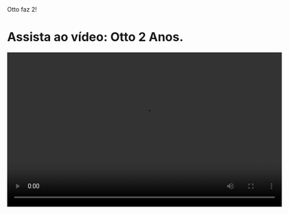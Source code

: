 <!DOCTYPE html>
<html lang="pt-BR">
<head>
    <meta charset="UTF-8">
    <meta name="viewport" content="width=device-width, initial-scale=1.0">
    Otto faz 2!
</head>
<body>
    <h1>Assista ao vídeo: Otto 2 Anos.</h1>
    <video width="640" height="360" controls>
        <source src="teste.mp4" type="video/mp4">
        Seu navegador não suporta a reprodução de vídeos.
   
   [Assista ao vídeo](https://www.youtube.com/watch?v=eRk8TBdGM1w)

</body>
</html>
